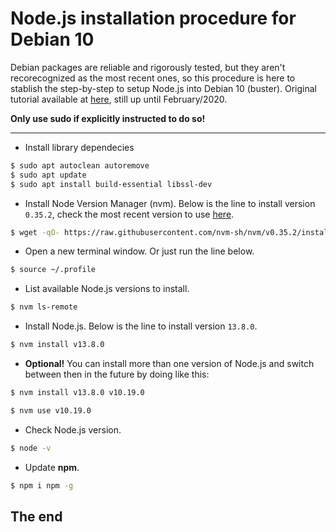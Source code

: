 # Node.js installation procedure for Debian 10

Debian packages are reliable and rigorously tested, but they aren't recorecognized as the most recent ones, so this procedure is here to stablish the step-by-step to setup Node.js into Debian 10 (buster). Original tutorial available at [here](https://medium.com/collabcode/como-instalar-node-js-no-linux-corretamente-ubuntu-debian-elementary-os-729fb4c92f2d), still up until February/2020.

__Only use sudo if explicitly instructed to do so!__

- - - -

* Install library dependecies

```bash
$ sudo apt autoclean autoremove
$ sudo apt update
$ sudo apt install build-essential libssl-dev
```

* Install Node Version Manager (nvm). Below is the line to install version `0.35.2`, check the most recent version to use [here](https://github.com/nvm-sh/nvm#installing-and-updating).

```bash
$ wget -qO- https://raw.githubusercontent.com/nvm-sh/nvm/v0.35.2/install.sh | bash
```

* Open a new terminal window. Or just run the line below.

```bash
$ source ~/.profile
```

* List available Node.js versions to install.

```bash
$ nvm ls-remote
```

* Install Node.js. Below is the line to install version `13.8.0`.

```bash
$ nvm install v13.8.0
```
* __Optional!__ You can install more than one version of Node.js and switch between then in the future by doing like this:

```bash
$ nvm install v13.8.0 v10.19.0
```

```bash
$ nvm use v10.19.0
```

* Check Node.js version.

```bash
$ node -v
```

* Update __npm__.

```bash
$ npm i npm -g
```

## The end
